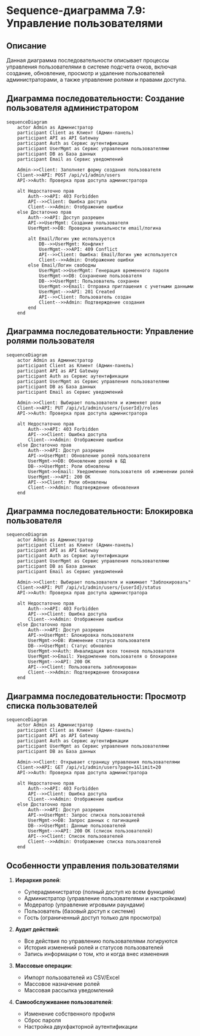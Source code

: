 # Sequence-диаграмма 7.9: Управление пользователями
## Описание
Данная диаграмма последовательности описывает процессы управления пользователями в системе подсчета очков, включая создание, обновление, просмотр и удаление пользователей администраторами, а также управление ролями и правами доступа.
## Диаграмма последовательности: Создание пользователя администратором
``` mermaid
sequenceDiagram
    actor Admin as Администратор
    participant Client as Клиент (Админ-панель)
    participant API as API Gateway
    participant Auth as Сервис аутентификации
    participant UserMgmt as Сервис управления пользователями
    participant DB as База данных
    participant Email as Сервис уведомлений
    
    Admin->>Client: Заполняет форму создания пользователя
    Client->>API: POST /api/v1/admin/users
    API->>Auth: Проверка прав доступа администратора
    
    alt Недостаточно прав
        Auth-->>API: 403 Forbidden
        API-->>Client: Ошибка доступа
        Client-->>Admin: Отображение ошибки
    else Достаточно прав
        Auth-->>API: Доступ разрешен
        API->>UserMgmt: Создание пользователя
        UserMgmt->>DB: Проверка уникальности email/логина
        
        alt Email/Логин уже используется
            DB-->>UserMgmt: Конфликт
            UserMgmt-->>API: 409 Conflict
            API-->>Client: Ошибка: Email/Логин уже используется
            Client-->>Admin: Отображение ошибки
        else Email/Логин свободны
            UserMgmt->>UserMgmt: Генерация временного пароля
            UserMgmt->>DB: Сохранение пользователя
            DB-->>UserMgmt: Пользователь сохранен
            UserMgmt->>Email: Отправка приглашения с учетными данными
            UserMgmt-->>API: 201 Created
            API-->>Client: Пользователь создан
            Client-->>Admin: Подтверждение создания
        end
    end
```
## Диаграмма последовательности: Управление ролями пользователя
``` mermaid
sequenceDiagram
    actor Admin as Администратор
    participant Client as Клиент (Админ-панель)
    participant API as API Gateway
    participant Auth as Сервис аутентификации
    participant UserMgmt as Сервис управления пользователями
    participant DB as База данных
    participant Email as Сервис уведомлений
    
    Admin->>Client: Выбирает пользователя и изменяет роли
    Client->>API: PUT /api/v1/admin/users/{userId}/roles
    API->>Auth: Проверка прав доступа администратора
    
    alt Недостаточно прав
        Auth-->>API: 403 Forbidden
        API-->>Client: Ошибка доступа
        Client-->>Admin: Отображение ошибки
    else Достаточно прав
        Auth-->>API: Доступ разрешен
        API->>UserMgmt: Обновление ролей пользователя
        UserMgmt->>DB: Обновление ролей в БД
        DB-->>UserMgmt: Роли обновлены
        UserMgmt->>Email: Уведомление пользователя об изменении ролей
        UserMgmt-->>API: 200 OK
        API-->>Client: Роли обновлены
        Client-->>Admin: Подтверждение обновления
    end
```
## Диаграмма последовательности: Блокировка пользователя
``` mermaid
sequenceDiagram
    actor Admin as Администратор
    participant Client as Клиент (Админ-панель)
    participant API as API Gateway
    participant Auth as Сервис аутентификации
    participant UserMgmt as Сервис управления пользователями
    participant DB as База данных
    participant Email as Сервис уведомлений
    
    Admin->>Client: Выбирает пользователя и нажимает "Заблокировать"
    Client->>API: PUT /api/v1/admin/users/{userId}/status
    API->>Auth: Проверка прав доступа администратора
    
    alt Недостаточно прав
        Auth-->>API: 403 Forbidden
        API-->>Client: Ошибка доступа
        Client-->>Admin: Отображение ошибки
    else Достаточно прав
        Auth-->>API: Доступ разрешен
        API->>UserMgmt: Блокировка пользователя
        UserMgmt->>DB: Изменение статуса пользователя
        DB-->>UserMgmt: Статус обновлен
        UserMgmt->>Auth: Инвалидация всех токенов пользователя
        UserMgmt->>Email: Уведомление пользователя о блокировке
        UserMgmt-->>API: 200 OK
        API-->>Client: Пользователь заблокирован
        Client-->>Admin: Подтверждение блокировки
    end
```
## Диаграмма последовательности: Просмотр списка пользователей
```mermaid
sequenceDiagram
    actor Admin as Администратор
    participant Client as Клиент (Админ-панель)
    participant API as API Gateway
    participant Auth as Сервис аутентификации
    participant UserMgmt as Сервис управления пользователями
    participant DB as База данных
    
    Admin->>Client: Открывает страницу управления пользователями
    Client->>API: GET /api/v1/admin/users?page=1&limit=20
    API->>Auth: Проверка прав доступа администратора
    
    alt Недостаточно прав
        Auth-->>API: 403 Forbidden
        API-->>Client: Ошибка доступа
        Client-->>Admin: Отображение ошибки
    else Достаточно прав
        Auth-->>API: Доступ разрешен
        API->>UserMgmt: Запрос списка пользователей
        UserMgmt->>DB: Запрос данных с пагинацией
        DB-->>UserMgmt: Данные пользователей
        UserMgmt-->>API: 200 OK (список пользователей)
        API-->>Client: Список пользователей
        Client-->>Admin: Отображение списка пользователей
    end
```
## Особенности управления пользователями
1. **Иерархия ролей**:
    - Суперадминистратор (полный доступ ко всем функциям)
    - Администратор (управление пользователями и настройками)
    - Модератор (управление игровыми раундами)
    - Пользователь (базовый доступ к системе)
    - Гость (ограниченный доступ только для просмотра)

2. **Аудит действий**:
    - Все действия по управлению пользователями логируются
    - История изменений ролей и статусов пользователей
    - Запись информации о том, кто и когда внес изменения

3. **Массовые операции**:
    - Импорт пользователей из CSV/Excel
    - Массовое назначение ролей
    - Массовая рассылка уведомлений

4. **Самообслуживание пользователей**:
    - Изменение собственного профиля
    - Сброс пароля
    - Настройка двухфакторной аутентификации
